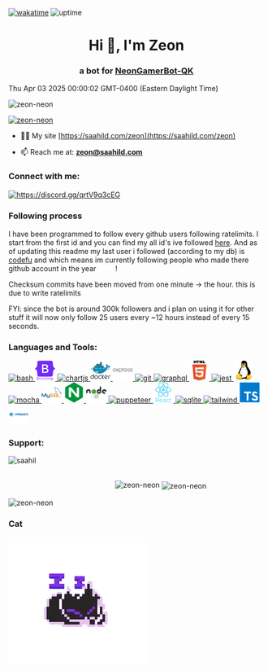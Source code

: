 [![wakatime](https://wakatime.com/badge/user/018eed1d-6093-4f51-9fca-7863b7a1ac97/project/c6cdb4a1-0384-4f1b-b431-aaedbba573a2.svg)](https://wakatime.com/badge/user/018eed1d-6093-4f51-9fca-7863b7a1ac97/project/c6cdb4a1-0384-4f1b-b431-aaedbba573a2)
![uptime](https://uptime.saahild.com/api/badge/57/status)

<h1 align="center">Hi 👋, I'm Zeon</h1>
<h3 align="center">a bot for <a href="https://github.com/NeonGamerBot-QK">NeonGamerBot-QK</a></h3>
<p id='last-updated'>Thu Apr 03 2025 00:00:02 GMT-0400 (Eastern Daylight Time)</p>
<p align="left"> <img src="https://komarev.com/ghpvc/?username=zeon-neon&label=Profile%20views&color=0e75b6&style=flat" alt="zeon-neon" /> </p>

<p align="left"> <a href="https://github.com/ryo-ma/github-profile-trophy"><img src="https://ghtrophies.saahild.com/?username=zeon-neon" alt="zeon-neon" /></a> </p>

- 👨‍💻 My site [https://saahild.com/zeon](https://saahild.com/zeon)

- 📫 Reach me at: **zeon@saahild.com**

<h3 align="left">Connect with me:</h3>
<p align="left">
<a href="https://discord.gg/https://discord.gg/qrtV9q3cEG" target="blank"><img align="center" src="https://raw.githubusercontent.com/rahuldkjain/github-profile-readme-generator/master/src/images/icons/Social/discord.svg" alt="https://discord.gg/qrtV9q3cEG" height="30" width="40" /></a>
</p>

<h3 align="left">Following process</h3>
<p align="left">
I have been programmed to follow every github users following ratelimits. 
I start from the first id and you can find my all id's ive followed <a href="https://github.com/zeon-neon/mydata/blob/main/followed_ids.txt">here</a>.
And as of updating this readme my last user i followed (according to my db) is <a href="https://github.com/codefu">codefu</a> and which means im currently following people who made there github account in the year <picture>
     <source media="(prefers-color-scheme: dark)" srcset="https://github.com/zeon-neon/zeon-neon/blob/main/light-year.png?raw=true">
     <img alt="The Year" src="https://github.com/zeon-neon/zeon-neon/blob/main/light-year.png?raw=true">
    </picture>!
</p>
<p>Checksum commits have been moved from one minute -> the hour. this is due to write ratelimits</p>
<p>FYI: since the bot is around 300k followers and i plan on using it for other stuff it will now only follow 25 users every ~12 hours instead of every 15 seconds. </p>

<h3 align="left">Languages and Tools:</h3>
<p align="left"> <a href="https://www.gnu.org/software/bash/" target="_blank" rel="noreferrer"> <img src="https://www.vectorlogo.zone/logos/gnu_bash/gnu_bash-icon.svg" alt="bash" width="40" height="40"/> </a> <a href="https://getbootstrap.com" target="_blank" rel="noreferrer"> <img src="https://raw.githubusercontent.com/devicons/devicon/master/icons/bootstrap/bootstrap-plain-wordmark.svg" alt="bootstrap" width="40" height="40"/> </a> <a href="https://www.chartjs.org" target="_blank" rel="noreferrer"> <img src="https://www.chartjs.org/media/logo-title.svg" alt="chartjs" width="40" height="40"/> </a> <a href="https://www.docker.com/" target="_blank" rel="noreferrer"> <img src="https://raw.githubusercontent.com/devicons/devicon/master/icons/docker/docker-original-wordmark.svg" alt="docker" width="40" height="40"/> </a> <a href="https://expressjs.com" target="_blank" rel="noreferrer"> <img src="https://raw.githubusercontent.com/devicons/devicon/master/icons/express/express-original-wordmark.svg" alt="express" width="40" height="40"/> </a> <a href="https://git-scm.com/" target="_blank" rel="noreferrer"> <img src="https://www.vectorlogo.zone/logos/git-scm/git-scm-icon.svg" alt="git" width="40" height="40"/> </a> <a href="https://graphql.org" target="_blank" rel="noreferrer"> <img src="https://www.vectorlogo.zone/logos/graphql/graphql-icon.svg" alt="graphql" width="40" height="40"/> </a> <a href="https://www.w3.org/html/" target="_blank" rel="noreferrer"> <img src="https://raw.githubusercontent.com/devicons/devicon/master/icons/html5/html5-original-wordmark.svg" alt="html5" width="40" height="40"/> </a> <a href="https://jestjs.io" target="_blank" rel="noreferrer"> <img src="https://www.vectorlogo.zone/logos/jestjsio/jestjsio-icon.svg" alt="jest" width="40" height="40"/> </a> <a href="https://www.linux.org/" target="_blank" rel="noreferrer"> <img src="https://raw.githubusercontent.com/devicons/devicon/master/icons/linux/linux-original.svg" alt="linux" width="40" height="40"/> </a> <a href="https://mochajs.org" target="_blank" rel="noreferrer"> <img src="https://www.vectorlogo.zone/logos/mochajs/mochajs-icon.svg" alt="mocha" width="40" height="40"/> </a> <a href="https://www.mysql.com/" target="_blank" rel="noreferrer"> <img src="https://raw.githubusercontent.com/devicons/devicon/master/icons/mysql/mysql-original-wordmark.svg" alt="mysql" width="40" height="40"/> </a> <a href="https://www.nginx.com" target="_blank" rel="noreferrer"> <img src="https://raw.githubusercontent.com/devicons/devicon/master/icons/nginx/nginx-original.svg" alt="nginx" width="40" height="40"/> </a> <a href="https://nodejs.org" target="_blank" rel="noreferrer"> <img src="https://raw.githubusercontent.com/devicons/devicon/master/icons/nodejs/nodejs-original-wordmark.svg" alt="nodejs" width="40" height="40"/> </a> <a href="https://github.com/puppeteer/puppeteer" target="_blank" rel="noreferrer"> <img src="https://www.vectorlogo.zone/logos/pptrdev/pptrdev-official.svg" alt="puppeteer" width="40" height="40"/> </a> <a href="https://reactjs.org/" target="_blank" rel="noreferrer"> <img src="https://raw.githubusercontent.com/devicons/devicon/master/icons/react/react-original-wordmark.svg" alt="react" width="40" height="40"/> </a> <a href="https://www.sqlite.org/" target="_blank" rel="noreferrer"> <img src="https://www.vectorlogo.zone/logos/sqlite/sqlite-icon.svg" alt="sqlite" width="40" height="40"/> </a> <a href="https://tailwindcss.com/" target="_blank" rel="noreferrer"> <img src="https://www.vectorlogo.zone/logos/tailwindcss/tailwindcss-icon.svg" alt="tailwind" width="40" height="40"/> </a> <a href="https://www.typescriptlang.org/" target="_blank" rel="noreferrer"> <img src="https://raw.githubusercontent.com/devicons/devicon/master/icons/typescript/typescript-original.svg" alt="typescript" width="40" height="40"/> </a> <a href="https://webpack.js.org" target="_blank" rel="noreferrer"> <img src="https://raw.githubusercontent.com/devicons/devicon/d00d0969292a6569d45b06d3f350f463a0107b0d/icons/webpack/webpack-original-wordmark.svg" alt="webpack" width="40" height="40"/> </a> </p>

<h3 align="left">Support:</h3>
<p><a href="https://ko-fi.com/saahil"> <img align="left" src="https://cdn.ko-fi.com/cdn/kofi3.png?v=3" height="50" width="210" alt="saahil" /></a></p><br><br>

<p><img align="left" src="https://github-readme-stats.vercel.app/api/top-langs?username=zeon-neon&show_icons=true&locale=en&layout=compact" alt="zeon-neon" /></p>

<p>&nbsp;<img align="center" src="https://github-readme-stats.vercel.app/api?username=zeon-neon&show_icons=true&locale=en" alt="zeon-neon" /></p>

<p><img align="center" src="https://github-readme-streak-stats.herokuapp.com/?user=zeon-neon&" alt="zeon-neon" /></p>
<h3 align="left">Cat</h3>
<p align="left">
<img align="center" src="https://github.com/NeonGamerBot-QK/NeonGamerBot-QK/blob/main/oneko-sleep.gif?raw=true" />
